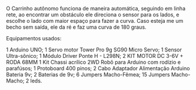 O Carrinho autônomo funciona de maneira automática, seguindo em linha rete, 
ao encontrar um obstáculo ele direciona o sensor para os lados, 
e escolhe o lado com maior espaço para fazer a curva. 
Caso esteja me um becho sem saída, ele da ré e faz uma curva de 180 graus.

Equipamentos usados: 

1 Arduino UNO;
1 Servo motor Tower Pro 9g SG90 Micro Servo;
1 Sensor Ultra-sônico;
1 Módulo Driver Ponte H - L298N;
2 KIT MOTOR DC 3-6V + RODA 68MM
1 Kit Chassi acrílico 2WD Robô para Arduino com rodízio e parafúsos;
1 Protoboard 400 pinos;
2 Cabo Adaptador Alimentação Arduino Bateria 9v;
2 Baterias de 9v;
6 Jumpers Macho-Fêmea;
15 Jumpers Macho-Macho;
2 leds.

